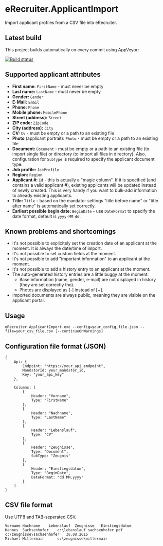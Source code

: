 # eRecruiter.ApplicantImport

Import applicant profiles from a CSV file into eRecruiter.

## Latest build

This project builds automatically on every commit using AppVeyor:

[![Build status](https://ci.appveyor.com/api/projects/status/la78wve86cn6p6qj)](https://ci.appveyor.com/project/saxx/erecruiter-applicantimport)

## Supported applicant attributes

- **First name:** `FirstName` - must never be empty
- **Last name:** `LastName` - must never be empty
- **Gender:** `Gender`
- **E-Mail:** `Email`
- **Phone:** `Phone`
- **Mobile phone:** `MobilePhone`
- **Street (address):** `Street`
- **ZIP code:** `ZipCode`
- **City (address):** `City`
- **CV:** `Cv` - must be empty or a path to an existing file
- **Photo** (applicant portrait): `Photo` - must be empty or a path to an existing file
- **Document:** `Document` - must be empty or a path to an existing file (to import single file) or directory (to import all files in directory). Also, configuration for `SubType` is required to specify the applicant document type.
- **Job profile:** `JobProfile`
- **Region:** `Region`
- **Applicant #:** `Id` - this is actually a "magic column". If it is specified (and contains a valid applicant #), existing applicants will be updated instead of newly created. This is very handy if you want to bulk-add information to already existing applicants.
- **Title:** `Title` - based on the mandator settings "title before name" or "title after name" is automatically set correctly.
- **Earliest possible begin date:** `BeginDate` - use `DateFormat` to specify the date format, default is `yyyy-MM-dd`.

## Known problems and shortcomings

- It's not possible to explicitely set the creation date of an applicant at the moment. It is always the date/time of import.
- It's not possible to set custom fields at the moment.
- It's not possible to add "important information" to an applicant at the moment.
- It's not possible to add a history entry to an applicant at the moment.
- The auto-generated history entries are a little buggy at the moment:
    - Base information (name, gender, e-mail) are not displayed in history (they are set correctly tho).
    - Photos are displayed as [-] instead of [+].
- Imported documents are always public, meaning they are visible on the applicant portal.

## Usage
`eRecruiter.ApplicantImport.exe --config=your_config_file.json --file=your_csv_file.csv [--continueOnWarnings]`

## Configuration file format (JSON)

```
{
	Api: {
		Endpoint: "https://your_api_endpoint",
		MandatorId: your_mandator_id,
		Key: "your_api_key"
	},
	
	Columns: [
		{
			Header: "Vorname",
			Type: "FirstName"
		},
		{
			Header: "Nachname",
			Type: "LastName"
		},
		{
			Header: "Lebenslauf",
			Type: "CV"
		},
		{
			Header: "Zeugnisse",
			Type: "Document",
			SubType: "Zeugnis"
		},
		{
			Header: "Einstiegsdatum",
			Type: "BeginDate",
			DateFormat: "dd.MM.yyyy"
		}
	]	
}
```

## CSV file format
Use UTF8 and TAB-seperated CSV.

```
Vorname	Nachname	Lebenslauf	Zeugnisse	Einstiegsdatum
Hannes	Sachsenhofer	c:\lebenslauf_sachsenhofer.pdf	c:\zeugnisse\sachsenhofer	30.08.2015
Michael	Mittermair		c:\zeugnisse\mittermair
```
